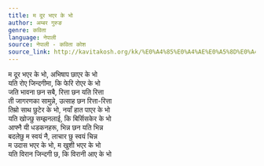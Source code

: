 ```yaml
---
title: म दूर भएर के भो
author: अम्बर गुरुङ
genre: कविता
language: नेपाली
source: नेपाली - कविता कोश
source_link: http://kavitakosh.org/kk/%E0%A4%85%E0%A4%AE%E0%A5%8D%E0%A4%AC%E0%A4%B0_%E0%A4%97%E0%A5%81%E0%A4%B0%E0%A5%81%E0%A4%99
---
```


म दूर भएर के भो, अभिषाप छाएर के भो  
यति रोए जिन्दगीमा, कि फेरि रोएर के भो  
जति भावना छन सबै, रित्ता छन यति रित्ता  
ती जागरणका सामुन्ने, उत्साह छन रित्ता-रित्ता  
तिम्रो साथ छुटेर के भो, नयाँ हात पाएर के भो  
यति खोज्छु सम्झनलाई, कि बिर्सिसकेर के भो  
आफ्नै यी धडकनहरू, भिन्न छन यति भिन्न  
बदलेछु म स्वयं नै, लाचार छु स्वयं चिन्न  
म उदास भएर के भो, म खुशी भएर के भो  
यति विरान जिन्दगी छ, कि विरानी आए के भो
